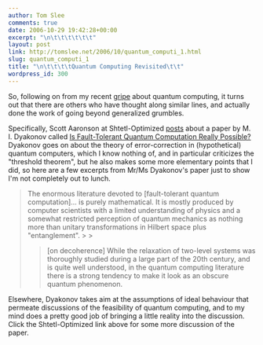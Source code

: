 ```yaml
---
author: Tom Slee
comments: true
date: 2006-10-29 19:42:28+00:00
excerpt: "\n\t\t\t\t\t\t"
layout: post
link: http://tomslee.net/2006/10/quantum_computi_1.html
slug: quantum_computi_1
title: "\n\t\t\t\tQuantum Computing Revisited\t\t"
wordpress_id: 300
---
```



				

So, following on from my recent [gripe](http://whimsley.typepad.com/whimsley/2006/10/quantum_computi.html) about quantum computing, it turns out that there are others who have thought along similar lines, and actually done the work of going beyond generalized grumbles.




Specifically, Scott Aaronson at Shtetl-Optimized [posts](http://www.scottaaronson.com/blog/2006/10/mistake-of-week-x-works-on-paper-but.html) about a paper by M. I. Dyakonov called [Is Fault-Tolerant Quantum Computation Really Possible?](http://www.arxiv.org/abs/quant-ph/0610117) Dyakonov goes on about the theory of error-correction in (hypothetical) quantum computers, which I know nothing of, and in particular criticizes the "threshold theorem", but he also makes some more elementary points that I did, so here are a few excerpts from Mr/Ms Dyakonov's paper just to show I'm not completely out to lunch.

<blockquote>The enormous literature devoted to [fault-tolerant quantum computation]... is purely mathematical. It is mostly produced by computer scientists with a limited understanding of physics and a somewhat restricted perception of quantum mechanics as nothing more than unitary transformations in Hilbert space plus "entanglement".
> 
> 

> 
> [on decoherence] While the relaxation of two-level systems was thoroughly studied during a large part of the 20th century, and is quite well understood, in the quantum computing literature there is a strong tendency to make it look as an obscure quantum phenomenon.
> 
> </blockquote>

Elsewhere, Dyakonov takes aim at the assumptions of ideal behaviour that permeate discussions of the feasibility of quantum computing, and to my mind does a pretty good job of bringing a little reality into the discussion. Click the Shtetl-Optimized link above for some more discussion of the paper.


		
